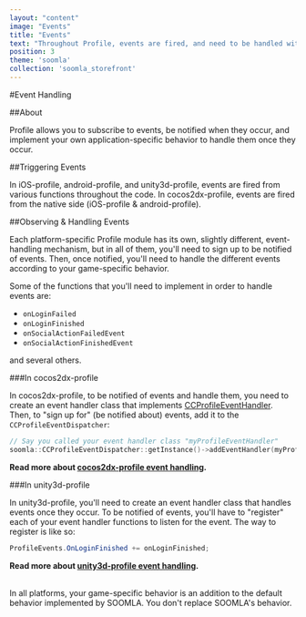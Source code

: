```yaml
---
layout: "content"
image: "Events"
title: "Events"
text: "Throughout Profile, events are fired, and need to be handled with your game-specific behavior."
position: 3
theme: 'soomla'
collection: 'soomla_storefront'
---
```


#Event Handling

##About

Profile allows you to subscribe to events, be notified when they occur, and implement your own application-specific behavior to handle them once they occur.

##Triggering Events

In iOS-profile, android-profile, and unity3d-profile, events are fired from various functions throughout the code. In cocos2dx-profile, events are fired from the native side (iOS-profile & android-profile).

##Observing & Handling Events

Each platform-specific Profile module has its own, slightly different, event-handling mechanism, but in all of them, you'll need to sign up to be notified of events. Then, once notified, you'll need to handle the different events according to your game-specific behavior.

Some of the functions that you'll need to implement in order to handle events are:

- `onLoginFailed`
- `onLoginFinished`
- `onSocialActionFailedEvent`
- `onSocialActionFinishedEvent`

and several others.

###In cocos2dx-profile

In cocos2dx-profile, to be notified of events and handle them, you need to create an event handler class that implements [CCProfileEventHandler](https://github.com/soomla/cocos2dx-profile/blob/master/Soomla/CCProfileEventHandler.h). Then, to "sign up for" (be notified about) events, add it to the `CCProfileEventDispatcher`:

``` cpp
// Say you called your event handler class "myProfileEventHandler"
soomla::CCProfileEventDispatcher::getInstance()->addEventHandler(myProfileEventHandler);
```

**Read more about [cocos2dx-profile event handling](/docs/platforms/cocos2dx/Profile_Events).**

###In unity3d-profile

In unity3d-profile, you'll need to create an event handler class that handles events once they occur. To be notified of events, you'll have to "register" each of your event handler functions to listen for the event. The way to register is like so:

``` cs
ProfileEvents.OnLoginFinished += onLoginFinished;
```

**Read more about [unity3d-profile event handling](/docs/platforms/unity/Profile_Events).**

<br>
<div class="info-box">In all platforms, your game-specific behavior is an addition to the default behavior implemented by SOOMLA. You don't replace SOOMLA's behavior.</div>
